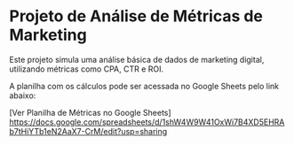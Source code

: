 # Projeto de Análise de Métricas de Marketing

Este projeto simula uma análise básica de dados de marketing digital, utilizando métricas como CPA, CTR e ROI.

A planilha com os cálculos pode ser acessada no Google Sheets pelo link abaixo:

[Ver Planilha de Métricas no Google Sheets]
https://docs.google.com/spreadsheets/d/1shW4W9W41OxWi7B4XD5EHRAb7tHiYTb1eN2AaX7-CrM/edit?usp=sharing
